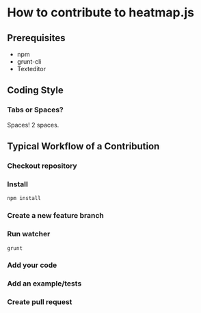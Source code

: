 # How to contribute to heatmap.js

## Prerequisites

- npm
- grunt-cli
- Texteditor

## Coding Style

### Tabs or Spaces?

Spaces! 2 spaces.

## Typical Workflow of a Contribution

### Checkout repository

### Install

`npm install`

### Create a new feature branch

### Run watcher

`grunt`

### Add your code

### Add an example/tests

### Create pull request


